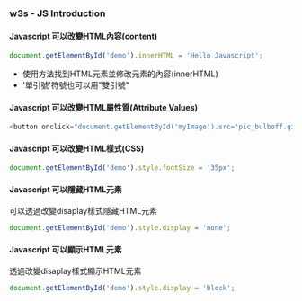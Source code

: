 ### w3s - JS Introduction
#### Javascript 可以改變HTML內容(content)
```js
document.getElementById('demo').innerHTML = 'Hello Javascript';
```
- 使用方法找到HTML元素並修改元素的內容(innerHTML)
- '單引號'符號也可以用"雙引號"

#### Javascript 可以改變HTML屬性質(Attribute Values)
```js
<button onclick="document.getElementById('myImage').src='pic_bulboff.gif'">Turn off the light</button>
```

#### Javascript 可以改變HTML樣式(CSS)

```js
document.getElementById('demo').style.fontSize = '35px';
```

#### Javascript 可以隱藏HTML元素
可以透過改變disaplay樣式隱藏HTML元素
```js
document.getElementById('demo').style.display = 'none';
```

#### Javascript 可以顯示HTML元素
透過改變disaplay樣式顯示HTML元素
```js
document.getElementById('demo').style.display = 'block';
```
